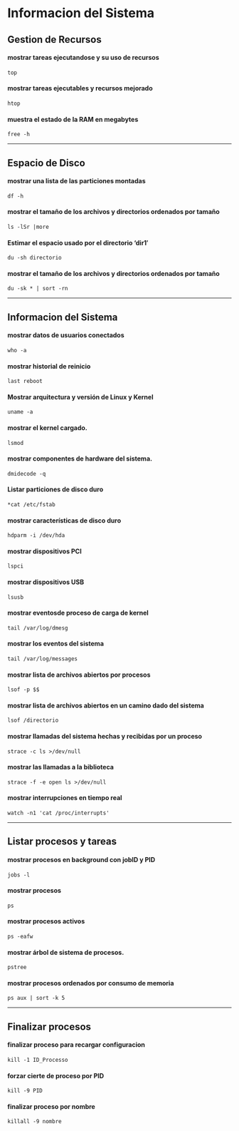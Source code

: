 # Informacion del Sistema

## Gestion de Recursos

#### mostrar tareas ejecutandose y su uso de recursos 
```
top
```

#### mostrar tareas ejecutables y recursos mejorado
```
htop
```

#### muestra el estado de la RAM en megabytes
```
free -h
```
--------------------------------------

## Espacio de Disco


#### mostrar una lista de las particiones montadas
```
df -h
```

#### mostrar el tamaño de los archivos y directorios ordenados por tamaño
```
ls -lSr |more
```

#### Estimar el espacio usado por el directorio ‘dir1′
```
du -sh directorio
```

#### mostrar el tamaño de los archivos y directorios ordenados por tamaño
```
du -sk * | sort -rn
```
----------------------------------------

## Informacion del Sistema


#### mostrar datos de usuarios conectados
```
who -a
```

#### mostrar historial de reinicio
```
last reboot
```

#### Mostrar arquitectura y versión de Linux y Kernel
```
uname -a
```

#### mostrar el kernel cargado.
```
lsmod
```

#### mostrar componentes de hardware del sistema.
```
dmidecode -q
```

#### Listar particiones de disco duro
```
*cat /etc/fstab
```

#### mostrar características de disco duro
```
hdparm -i /dev/hda
```

#### mostrar dispositivos PCI
```
lspci
```

#### mostrar dispositivos USB
```
lsusb
```

#### mostrar eventosde proceso de carga de kernel
```
tail /var/log/dmesg
```

#### mostrar los eventos del sistema
```
tail /var/log/messages
```

#### mostrar lista de archivos abiertos por procesos
```
lsof -p $$
```

#### mostrar lista de archivos abiertos en un camino dado del sistema
```
lsof /directorio
```

#### mostrar llamadas del sistema hechas y recibidas por un proceso
```
strace -c ls >/dev/null
```

#### mostrar las llamadas a la biblioteca
```
strace -f -e open ls >/dev/null
```

#### mostrar interrupciones en tiempo real
```
watch -n1 'cat /proc/interrupts'
```
----------------------------------------

## Listar procesos y tareas

#### mostrar procesos en background con jobID y PID
```
jobs -l
```

#### mostrar procesos
```
ps
```

#### mostrar procesos activos
```
ps -eafw
```

#### mostrar árbol de sistema de procesos.
```
pstree
```

#### mostrar procesos ordenados por consumo de memoria
```
ps aux | sort -k 5
```
---------------------------------

## Finalizar procesos

#### finalizar proceso para recargar configuracion
```
kill -1 ID_Processo
```

#### forzar cierte de proceso por PID
```
kill -9 PID
```

#### finalizar proceso por nombre
```
killall -9 nombre
```
